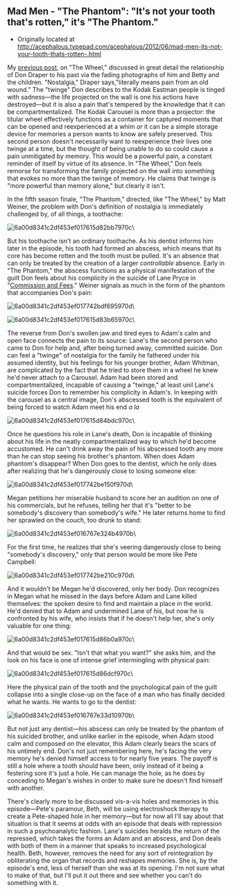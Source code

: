 ## Mad Men - "The Phantom": "It's not your tooth that's rotten," it's "The Phantom."

 * Originally located at http://acephalous.typepad.com/acephalous/2012/06/mad-men-its-not-your-tooth-thats-rotten-.html

My [previous post](http://www.lawyersgunsmoneyblog.com/2012/06/mad-men-nostalgia-forestalled-and-the-wheel), on "The Wheel," discussed in great detail the relationship of Don Draper to his past via the fading photographs of him and Betty and the children. "Nostalgia," Draper says,"literally means pain from an old wound." The "twinge" Don describes to the Kodak Eastman people is tinged with sadness—the life projected on the wall is one his actions have destroyed—but it is also a pain that's tempered by the knowledge that it can be compartmentalized. The Kodak Carousel is more than a projector: the titular wheel effectively functions as a container for captured moments that can be opened and reexperienced at a whim *or* it can be a simple storage device for memories a person wants to know are safely preserved. This second person doesn't necessarily want to reexperience their lives one twinge at a time, but the thought of being unable to do so could cause a pain unmitigated by memory. This would be a powerful pain, a constant reminder of itself by virtue of its absence. In "The Wheel," Don feels remorse for transforming the family projected on the wall into something that evokes no more than the twinge of memory. He claims that twinge is "more powerful than memory alone," but clearly it isn't.

In the fifth season finale, "The Phantom," directed, like "The Wheel," by Matt Weiner, the problem with Don's definition of nostalgia is immediately challenged by, of all things, a toothache:

![6a00d8341c2df453ef017615d82bb7970c](images/tv/mad-men-the-phantom/6a00d8341c2df453ef017615d82bb7970c.png)\

But his toothache isn't an ordinary toothache. As his dentist informs him later in the episode, his tooth had formed an abscess, which means that its core has become rotten and the tooth must be pulled. It's an absence that can only be treated by the creation of a larger *controllable* absence. Early in "The Phantom," the abscess functions as a physical manifestation of the guilt Don feels about his complicity in the suicide of Lane Pryce in "[Commission and Fees](http://www.lawyersgunsmoneyblog.com/2012/06/mad-men-hands-and-hands-and-hands-in-commissions-and-fees)." Weiner signals as much in the form of the phantom that accompanies Don's pain:

![6a00d8341c2df453ef017742bdf695970d](images/tv/mad-men-the-phantom/6a00d8341c2df453ef017742bdf695970d.png)\

![6a00d8341c2df453ef017615d83b65970c](images/tv/mad-men-the-phantom/6a00d8341c2df453ef017615d83b65970c.png)\

The reverse from Don's swollen jaw and tired eyes to Adam's calm and open face connects the pain to its source: Lane's the second person who came to Don for help and, after being turned away, committed suicide. Don can feel a "twinge" of nostalgia for the family he fathered under his assumed identity, but his feelings for his younger brother, Adam Whitman, are complicated by the fact that he tried to store them in a wheel he knew he'd never attach to a Carousel. Adam had been stored and compartmentalized, incapable of causing a "twinge," at least unil Lane's suicide forces Don to remember his complicity in Adam's. In keeping with the carousel as a central image, Don's abscessed tooth is the equivalent of being forced to watch Adam meet his end *a la*

![6a00d8341c2df453ef017615d84bdc970c](images/tv/mad-men-the-phantom/6a00d8341c2df453ef017615d84bdc970c.jpg)\

Once he questions his role in Lane's death, Don is incapable of thinking about his life in the neatly compartmentalized way to which he'd become accustomed. He can't drink away the pain of his abscessed tooth any more than he can stop seeing his brother's phantom. When does Adam phantom's disappear? When Don goes to the dentist, which he only does after realizing that he's dangerously close to losing someone else:

![6a00d8341c2df453ef017742be150f970d](images/tv/mad-men-the-phantom/6a00d8341c2df453ef017742be150f970d.png)\

Megan petitions her miserable husband to score her an audition on one of his commercials, but he refuses, telling her that it's "better to be somebody's discovery than somebody's wife." He later returns home to find her sprawled on the couch, too drunk to stand:

![6a00d8341c2df453ef016767e324b4970b](images/tv/mad-men-the-phantom/6a00d8341c2df453ef016767e324b4970b.png)\

For the first time, he realizes that she's veering dangerously close to being "somebody's discovery," only that person would be more like Pete Campbell:

![6a00d8341c2df453ef017742be210c970d](images/tv/mad-men-the-phantom/6a00d8341c2df453ef017742be210c970d.png)\

And it wouldn't be Megan he'd discovered, only her body.  Don recognizes in Megan what he missed in the days before Adam and Lane killed themselves: the spoken desire to find and maintain a place in the world. He'd denied that to Adam and undermined Lane of his, but now he is confronted by his wife, who insists that if he doesn't help her, she's only valuable for one thing:

![6a00d8341c2df453ef017615d86b0a970c](images/tv/mad-men-the-phantom/6a00d8341c2df453ef017615d86b0a970c.png)\

And that would be sex. "Isn't that what you want?" she asks him, and the look on his face is one of intense grief intermingling with physical pain:

![6a00d8341c2df453ef017615d86dcf970c](images/tv/mad-men-the-phantom/6a00d8341c2df453ef017615d86dcf970c.png)\

Here the physical pain of the tooth and the psychological pain of the guilt collapse into a single close-up on the face of a man who has finally decided what he wants. He wants to go to the dentist:

![6a00d8341c2df453ef016767e33d10970b](images/tv/mad-men-the-phantom/6a00d8341c2df453ef016767e33d10970b.png)\

But not just any dentist—his abscess can only be treated by the phantom of his suicided brother, and unlike earlier in the episode, when Adam stood calm and composed on the elevator, this Adam clearly bears the scars of his untimely end. Don's not just remembering here, he's facing the very memory he's denied himself access to for nearly five years. The payoff is still a hole where a tooth should have been, only instead of it being a festering sore it's just a hole. He can manage the hole, as he does by conceding to Megan's wishes in order to make sure he doesn't find himself with another.

There's clearly more to be discussed vis-a-vis holes and memories in this episode—Pete's paramour, Beth, will be using electroshock therapy to create a Pete-shaped hole in her memory—but for now all I'll say about that situation is that it seems at odds with an episode that deals with repression in such a psychoanalytic fashion. Lane's suicides heralds the return of the repressed, which takes the forms an Adam and an abscess, and Don deals with both of them in a manner that speaks to increased psychological health. Beth, however, removes the need for any sort of reintegration by obliterating the organ that records and reshapes memories. She is, by the episode's end, less of herself than she was at its opening. I'm not sure what to make of that, but I'll put it out there and see whether you can't do something with it.
